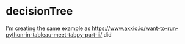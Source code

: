 # decisionTree
I'm creating the same example as https://www.axxio.io/want-to-run-python-in-tableau-meet-tabpy-part-ii/ did
